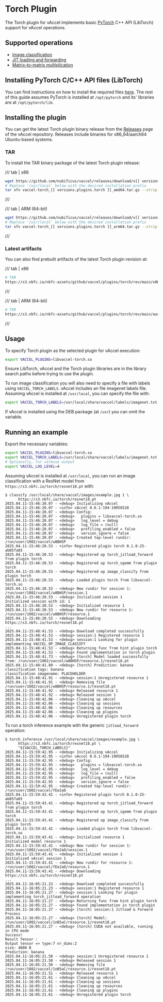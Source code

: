 # Torch Plugin

The Torch plugin for vAccel implements basic [PyTorch](https://pytorch.org) C++
API (LibTorch) support for vAccel operations.

## Supported operations

- [Image classification](../../../api/api-reference/operations.md#image-classification)
- [JIT loading and forwarding](../../../api/api-reference/operations.md#jit-loading-and-forwarding)
- [Matrix-to-matrix multiplication](../../../api/api-reference/operations.md#matrix-to-matrix-multiplication_1)

## Installing PyTorch C/C++ API files (LibTorch)

You can find instructions on how to install the required files
[here](../../../useful-docs/pytorch.md). The rest of this guide assumes PyTorch
is installed at `/opt/pytorch` and its' libraries are at `/opt/pytorch/lib`.

## Installing the plugin

You can get the latest Torch plugin binary release from the
[Releases](https://github.com/nubificus/vaccel/releases) page of the vAccel
repository. Releases include binaries for x86_64/aarch64 Ubuntu-based systems.

### TAR

To install the TAR binary package of the latest Torch plugin release:

/// tab | x86

```sh
wget https://github.com/nubificus/vaccel/releases/download/v[[ versions.vaccel ]]/vaccel-torch_[[ versions.plugins.torch ]]_amd64.tar.gz
# Replace '/usr/local' below with the desired installation prefix
tar xfv vaccel-torch_[[ versions.plugins.torch ]]_amd64.tar.gz --strip-components=2 -C /usr/local
```

///

/// tab | ARM (64-bit)

```sh
wget https://github.com/nubificus/vaccel/releases/download/v[[ versions.vaccel ]]/vaccel-torch_[[ versions.plugins.torch ]]_arm64.tar.gz
# Replace '/usr/local' below with the desired installation prefix
tar xfv vaccel-torch_[[ versions.plugins.torch ]]_arm64.tar.gz --strip-components=2 -C /usr/local
```

///

### Latest artifacts

You can also find prebuilt artifacts of the latest Torch plugin revision at:

/// tab | x86

```sh
# TAR
https://s3.nbfc.io/nbfc-assets/github/vaccel/plugins/torch/rev/main/x86_64/release/vaccel-torch-latest-bin.tar.gz
```

///

/// tab | ARM (64-bit)

```sh
# TAR
https://s3.nbfc.io/nbfc-assets/github/vaccel/plugins/torch/rev/main/aarch64/release/vaccel-torch-latest-bin.tar.gz
```

///

## Usage

To specify Torch plugin as the selected plugin for vAccel execution:

```sh
export VACCEL_PLUGINS=libvaccel-torch.so
```

Ensure LibTorch, vAccel and the Torch plugin libraries are in the library search
paths before trying to use the plugin.

To run image classification you will also need to specify a file with labels
using `VACCEL_TORCH_LABELS`. vAccel includes an file imagenet labels file.
Assuming vAccel is installed at `/usr/local`, you can specify the file with:

```sh
export VACCEL_TORCH_LABELS=/usr/local/share/vaccel/labels/imagenet.txt
```

If vAccel is installed using the DEB package (at `/usr`) you can omit the
variable.

## Running an example

Export the necessary variables:

```sh
export VACCEL_PLUGINS=libvaccel-torch.so
export VACCEL_TORCH_LABELS=/usr/local/share/vaccel/labels/imagenet.txt
# Optionally, for verbose output
export VACCEL_LOG_LEVEL=4
```

Assuming vAccel is installed at `/usr/local`, you can run an image
classification with a ResNet model from `https://s3.nbfc.io/torch/resnet18.pt`
with:

```console
$ classify /usr/local/share/vaccel/images/example.jpg 1 \
      https://s3.nbfc.io/torch/resnet18.pt
2025.04.11-15:46:20.07 - <debug> Initializing vAccel
2025.04.11-15:46:20.07 - <info> vAccel 0.6.1-194-19056528
2025.04.11-15:46:20.07 - <debug> Config:
2025.04.11-15:46:20.07 - <debug>   plugins = libvaccel-torch.so
2025.04.11-15:46:20.07 - <debug>   log_level = debug
2025.04.11-15:46:20.07 - <debug>   log_file = (null)
2025.04.11-15:46:20.07 - <debug>   profiling_enabled = false
2025.04.11-15:46:20.07 - <debug>   version_ignore = false
2025.04.11-15:46:20.07 - <debug> Created top-level rundir: /run/user/1002/vaccel/w8BHSP
2025.04.11-15:46:20.53 - <info> Registered plugin torch 0.1.0-25-ab85fa03
2025.04.11-15:46:20.53 - <debug> Registered op torch_jitload_forward from plugin torch
2025.04.11-15:46:20.53 - <debug> Registered op torch_sgemm from plugin torch
2025.04.11-15:46:20.53 - <debug> Registered op image_classify from plugin torch
2025.04.11-15:46:20.53 - <debug> Loaded plugin torch from libvaccel-torch.so
2025.04.11-15:46:20.53 - <debug> New rundir for session 1: /run/user/1002/vaccel/w8BHSP/session.1
2025.04.11-15:46:20.53 - <debug> Initialized session 1
Initialized session with id: 1
2025.04.11-15:46:20.53 - <debug> Initialized resource 1
2025.04.11-15:46:20.53 - <debug> New rundir for resource 1: /run/user/1002/vaccel/w8BHSP/resource.1
2025.04.11-15:46:20.53 - <debug> Downloading https://s3.nbfc.io/torch/resnet18.pt
...
2025.04.11-15:48:41.53 - <debug> Download completed successfully
2025.04.11-15:48:41.53 - <debug> session:1 Registered resource 1
2025.04.11-15:48:41.53 - <debug> session:1 Looking for plugin implementing VACCEL_OP_IMAGE_CLASSIFY
2025.04.11-15:48:41.53 - <debug> Returning func from hint plugin torch
2025.04.11-15:48:41.53 - <debug> Found implementation in torch plugin
2025.04.11-15:48:41.73 - <debug> [torch] Model loaded successfully from: /run/user/1002/vaccel/w8BHSP/resource.1/resnet18.pt
2025.04.11-15:48:41.89 - <debug> [torch] Prediction: banana
classification tags: banana
classification imagename: PLACEHOLDER
2025.04.11-15:48:41.91 - <debug> session:1 Unregistered resource 1
2025.04.11-15:48:41.91 - <debug> Removing file /run/user/1002/vaccel/w8BHSP/resource.1/resnet18.pt
2025.04.11-15:48:41.92 - <debug> Released resource 1
2025.04.11-15:48:41.92 - <debug> Released session 1
2025.04.11-15:48:42.06 - <debug> Cleaning up vAccel
2025.04.11-15:48:42.06 - <debug> Cleaning up sessions
2025.04.11-15:48:42.06 - <debug> Cleaning up resources
2025.04.11-15:48:42.06 - <debug> Cleaning up plugins
2025.04.11-15:48:42.06 - <debug> Unregistered plugin torch
```

To run a torch inference example with the generic `jitload_forward` operation:

```console
$ torch_inference /usr/local/share/vaccel/images/example.jpg \
      https://s3.nbfc.io/torch/resnet18.pt \
      "${VACCEL_TORCH_LABELS}"
2025.04.11-15:59:42.95 - <debug> Initializing vAccel
2025.04.11-15:59:42.95 - <info> vAccel 0.6.1-194-19056528
2025.04.11-15:59:42.95 - <debug> Config:
2025.04.11-15:59:42.95 - <debug>   plugins = libvaccel-torch.so
2025.04.11-15:59:42.95 - <debug>   log_level = debug
2025.04.11-15:59:42.95 - <debug>   log_file = (null)
2025.04.11-15:59:42.95 - <debug>   profiling_enabled = false
2025.04.11-15:59:42.95 - <debug>   version_ignore = false
2025.04.11-15:59:42.95 - <debug> Created top-level rundir: /run/user/1002/vaccel/fEe2aO
2025.04.11-15:59:43.41 - <info> Registered plugin torch 0.1.0-25-ab85fa03
2025.04.11-15:59:43.41 - <debug> Registered op torch_jitload_forward from plugin torch
2025.04.11-15:59:43.41 - <debug> Registered op torch_sgemm from plugin torch
2025.04.11-15:59:43.41 - <debug> Registered op image_classify from plugin torch
2025.04.11-15:59:43.41 - <debug> Loaded plugin torch from libvaccel-torch.so
2025.04.11-15:59:43.41 - <debug> Initialized resource 1
Initialized model resource 1
2025.04.11-15:59:43.41 - <debug> New rundir for session 1: /run/user/1002/vaccel/fEe2aO/session.1
2025.04.11-15:59:43.41 - <debug> Initialized session 1
Initialized vAccel session 1
2025.04.11-15:59:43.41 - <debug> New rundir for resource 1: /run/user/1002/vaccel/fEe2aO/resource.1
2025.04.11-15:59:43.41 - <debug> Downloading https://s3.nbfc.io/torch/resnet18.pt
...
2025.04.11-16:05:21.23 - <debug> Download completed successfully
2025.04.11-16:05:21.23 - <debug> session:1 Registered resource 1
2025.04.11-16:05:21.27 - <debug> session:1 Looking for plugin implementing torch_jitload_forward operation
2025.04.11-16:05:21.27 - <debug> Returning func from hint plugin torch
2025.04.11-16:05:21.27 - <debug> Found implementation in torch plugin
2025.04.11-16:05:21.27 - <debug> [torch] session:1 Jitload & Forward Process
2025.04.11-16:05:21.27 - <debug> [torch] Model: /run/user/1002/vaccel/1nB5aC/resource.1/resnet18.pt
2025.04.11-16:05:21.27 - <debug> [torch] CUDA not available, running in CPU mode
Success!
Result Tensor :
Output tensor => type:7 nr_dims:2
size: 4000 B
Prediction: banana
2025.04.11-16:05:21.50 - <debug> session:1 Unregistered resource 1
2025.04.11-16:05:21.50 - <debug> Released session 1
2025.04.11-16:05:21.50 - <debug> Removing file /run/user/1002/vaccel/1nB5aC/resource.1/resnet18.pt
2025.04.11-16:05:21.51 - <debug> Released resource 1
2025.04.11-16:05:21.61 - <debug> Cleaning up vAccel
2025.04.11-16:05:21.61 - <debug> Cleaning up sessions
2025.04.11-16:05:21.61 - <debug> Cleaning up resources
2025.04.11-16:05:21.61 - <debug> Cleaning up plugins
2025.04.11-16:05:21.61 - <debug> Unregistered plugin torch
```
